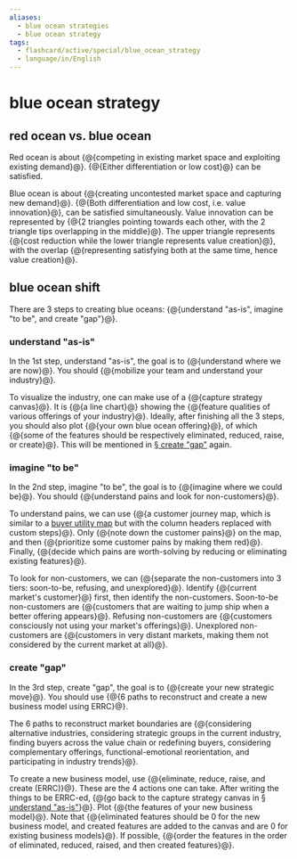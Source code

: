```yaml
---
aliases:
  - blue ocean strategies
  - blue ocean strategy
tags:
  - flashcard/active/special/blue_ocean_strategy
  - language/in/English
---
```


# blue ocean strategy

## red ocean vs. blue ocean

Red ocean is about {@{competing in existing market space and exploiting existing demand}@}. {@{Either differentiation or low cost}@} can be satisfied. <!--SR:!2025-12-20,372,290!2026-05-30,525,310-->

Blue ocean is about {@{creating uncontested market space and capturing new demand}@}. {@{Both differentiation and low cost, i.e. value innovation}@}, can be satisfied simultaneously. Value innovation can be represented by {@{2 triangles pointing towards each other, with the 2 triangle tips overlapping in the middle}@}. The upper triangle represents {@{cost reduction while the lower triangle represents value creation}@}, with the overlap {@{representing satisfying both at the same time, hence value creation}@}. <!--SR:!2027-02-19,742,330!2026-02-03,400,290!2025-09-17,358,344!2025-08-29,339,344!2025-08-15,330,344-->

## blue ocean shift

There are 3 steps to creating blue oceans: {@{understand "as-is", imagine "to be", and create "gap"}@}. <!--SR:!2026-04-12,497,324-->

### understand "as-is"

In the 1st step, understand "as-is", the goal is to {@{understand where we are now}@}. You should {@{mobilize your team and understand your industry}@}. <!--SR:!2025-09-17,357,344!2025-08-26,336,344-->

To visualize the industry, one can make use of a {@{capture strategy canvas}@}. It is {@{a line chart}@} showing the {@{feature qualities of various offerings of your industry}@}. Ideally, after finishing all the 3 steps, you should also plot {@{your own blue ocean offering}@}, of which {@{some of the features should be respectively eliminated, reduced, raise, or create}@}. This will be mentioned in [§ create "gap"](#create%20"gap") again. <!--SR:!2025-09-24,338,304!2028-05-23,1086,344!2027-02-14,723,324!2027-10-29,879,304!2028-03-11,1038,344-->

### imagine "to be"

In the 2nd step, imagine "to be", the goal is to {@{imagine where we could be}@}. You should {@{understand pains and look for non-customers}@}. <!--SR:!2029-10-18,1533,364!2026-05-22,475,304-->

To understand pains, we can use {@{a customer journey map, which is similar to a [buyer utility map](buyer%20utility%20map.md) but with the column headers replaced with custom steps}@}. Only {@{note down the customer pains}@} on the map, and then {@{prioritize some customer pains by making them red}@}. Finally, {@{decide which pains are worth-solving by reducing or eliminating existing features}@}. <!--SR:!2027-07-02,801,304!2026-10-18,601,304!2025-09-12,298,284!2028-07-20,1140,344-->

To look for non-customers, we can {@{separate the non-customers into 3 tiers: soon-to-be, refusing, and unexplored}@}. Identify {@{current market's customer}@} first, then identify the non-customers. Soon-to-be non-customers are {@{customers that are waiting to jump ship when a better offering appears}@}. Refusing non-customers are {@{customers consciously not using your market's offerings}@}. Unexplored non-customers are {@{customers in very distant markets, making them not considered by the current market at all}@}. <!--SR:!2028-05-24,1087,344!2029-11-15,1556,364!2027-01-03,691,324!2028-01-01,997,344!2026-03-27,444,304-->

### create "gap"

In the 3rd step, create "gap", the goal is to {@{create your new strategic move}@}. You should use {@{6 paths to reconstruct and create a new business model using ERRC}@}. <!--SR:!2025-08-18,333,344!2028-05-07,1070,344-->

The 6 paths to reconstruct market boundaries are {@{considering alternative industries, considering strategic groups in the current industry, finding buyers across the value chain or redefining buyers, considering complementary offerings, functional-emotional reorientation, and participating in industry trends}@}. <!--SR:!2025-08-24,243,244-->

To create a new business model, use {@{eliminate, reduce, raise, and create (ERRC)}@}. These are the 4 actions one can take. After writing the things to be ERRC-ed, {@{go back to the capture strategy canvas in [§ understand "as-is"](#understand%20"as-is")}@}. Plot {@{the features of your new business model}@}. Note that {@{eliminated features should be 0 for the new business model, and created features are added to the canvas and are 0 for existing business models}@}. If possible, {@{order the features in the order of eliminated, reduced, raised, and then created features}@}. <!--SR:!2028-05-06,1069,344!2029-10-25,1538,364!2027-01-07,700,324!2025-08-28,338,344!2028-05-14,1077,344-->
